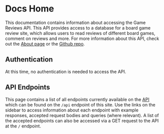 # Docs Home

This documentation contains information about accessing the Game Reviews API. This API provides access to a database for a board game review site, which allows users to read reviews of different board games, comment on reviews and more. For more information about this API, check out the [About page](https://nc-games-reviews.onrender.com/) or the [Github repo](https://github.com/teyahbd/nc-games-reviews-api).

## Authentication

At this time, no authentication is needed to access the API.

## API Endpoints

This page contains a list of all endpoints currently available on the [API](https://nc-games-reviews.onrender.com/api) which can be found on the `/api` endpoint of this site. Use the links on the sidebar to access information about each endpoint with example responses, accepted request bodies and queries (where relevant). A list of the accepted endpoints can also be accessed via a GET request to the API at the `/` endpoint.
